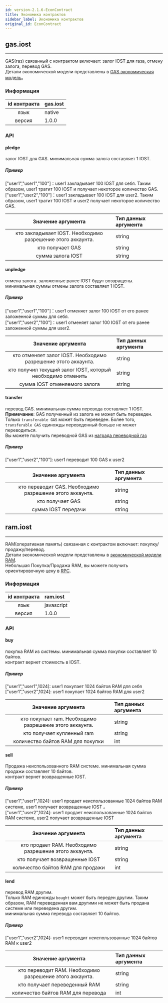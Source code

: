 ```yaml
---
id: version-2.1.6-EconContract
title: Экономика контрактов
sidebar_label: Экономика контрактов
original_id: EconContract
---
```


## gas.iost
---

GAS(газ) связанный с контрактом включает: залог IOST для газа, отмену залога, перевод GAS.      
Детали экономической модели представлены в [GAS экономическая модель](2-intro-of-iost/Economic-model.md)。

### Информация  
| id контракта | gas.iost |
| :----: | :------ |
| язык | native |
| версия | 1.0.0 |

### API

#### pledge
залог IOST для GAS. минимальная сумма залога составляет 1 IOST.      
##### Пример
\["user1","user1","100"\]：user1 закладывает 100 IOST для себя. Таким образом, user1 тратит 100 IOST и получает некоторое количество GAS.   
\["user1","user2","100"\]：user1 закладывает 100 IOST для user2. Таким образом, user1 тратит 100 IOST и user2 получает некоторое количество GAS.

| Значение аргумента | Тип данных аргумента |
| :----: | :------ |
| кто закладывает IOST. Необходимо разрешение этого аккаунта. | string |
| кто получает GAS | string |
| сумма залога IOST | string |

#### unpledge
отмена залога. заложенные ранее IOST будут возвращены. минимальная суммы отмены залога составляет 1 IOST.        
##### Пример
\["user1","user1","100"\]：user1 отменяет залог 100 IOST от его ранее заложенной суммы для себя.   
\["user1","user2","100"\]：user1 отменяет залог 100 IOST от его ранее заложенной суммы для user2.

| Значение аргумента | Тип данных аргумента |
| :----: | :------ |
| кто отменяет залог IOST. Необходимо разрешение этого аккаунта. | string |
| кто получил текущий залог IOST, который необходимо отменить | string |
| сумма IOST отменяемого залога | string |


#### transfer
перевод GAS. минимальная сумма перевода составляет 1 IOST.   
__Примечание__: GAS полученный из залога не может быть переведен. Только `transferable GAS` может быть переведен. Более того, `transferable GAS` единожды переведенный больше не может переводиться.      
Вы можете получить переводной GAS из [награда переводной газ](2-intro-of-iost/Economic-model.md)

##### Пример
\["user1","user2","100"\]: user1 переводит 100 GAS к user2


| Значение аргумента | Тип данных аргумента |
| :----: | :------ |
| кто переводит GAS. Необходимо разрешение этого аккаунта. | string |
| кто получает GAS| string |
| сумма IOST передачи | string |

## ram.iost
---
RAM(оперативная память) связанная с контрактом включает: покупку/продажу/перевод.    
Детали экономической модели представлены в [экономической модели RAM](2-intro-of-iost/Economic-model.md).  
Небольшая Покупка/Продажа RAM, вы можете получить ориентировочную цену в [RPC](6-reference/API.md#getraminfo).

### Информация
| id контракта | ram.iost |
| :----: | :------ |
| язык | javascript |
| версия | 1.0.0 |

### API

#### buy
покупка RAM из системы. минимальная сумма покупки составляет 10 байтов.        
контракт вернет стоимость в IOST.  
##### Пример
\["user1","user1",1024\]:  user1 покупает 1024 байтов RAM для себя   
\["user1","user2",1024\]:  user1 покупает 1024 байтов RAM для user2   

| Значение аргумента | Тип данных аргумента |
| :----: | :------ |
| кто покупает ram. Необходимо разрешение этого аккаунта. | string |
| кто получает купленный ram| string |
| количество байтов RAM для покупки | int |

#### sell
Продажа неиспользованного RAM системе. минимальная сумма продажи составляет 10 байтов.   
контракт вернет возвращенные IOST.
##### Пример
\["user1","user1",1024\]:  user1 продает неиспользованные 1024 байтов RAM системе, user1 получает возвращенные IOST
。  
\["user1","user2",1024\]:  user1 продает неиспользованные 1024 байтов RAM системе, user2 получает возвращенные IOST

| Значение аргумента | Тип данных аргумента |
| :----: | :------ |
| кто продает RAM. Необходимо разрешение этого аккаунта. | string |
| кто получает возвращенные IOST | string |
| количество байтов RAM для продажи | int |

#### lend
перевод RAM другим.      
Только RAM единожды `bought` может быть переден другим. Таким образом, RAM переведенная вам другими не может быть продана системе или переведена другим.      
минимальная сумма перевода составляет 10 байтов.   
##### Пример
\["user1","user2",1024\]: user1 переводит неиспользованные 1024 байтов RAM к user2

| Значение аргумента | Тип данных аргумента |
| :----: | :------ |
| кто переводит RAM. Необходимо разрешение этого аккаунта. | string |
| кто получает переведенный RAM| string |
| количество байтов RAM для перевода | int |
